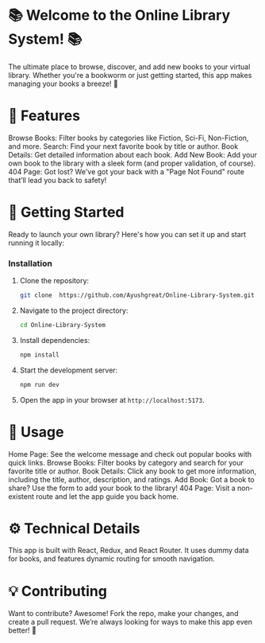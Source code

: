 
# 📚 Welcome to the Online Library System! 📚
The ultimate place to browse, discover, and add new books to your virtual library. Whether you're a bookworm or just getting started, this app makes managing your books a breeze! 🚀

# 🌟 Features
Browse Books: Filter books by categories like Fiction, Sci-Fi, Non-Fiction, and more.
Search: Find your next favorite book by title or author.
Book Details: Get detailed information about each book.
Add New Book: Add your own book to the library with a sleek form (and proper validation, of course).
404 Page: Got lost? We've got your back with a "Page Not Found" route that’ll lead you back to safety!
# 🚀 Getting Started
Ready to launch your own library? Here's how you can set it up and start running it locally:

### Installation
1. Clone the repository:
   ```bash
   git clone  https://github.com/Ayushgreat/Online-Library-System.git
   ```
2. Navigate to the project directory:
   ```bash
   cd Online-Library-System
   ```
3. Install dependencies:
   ```bash
   npm install
   ```
4. Start the development server:
   ```bash
   npm run dev
   ```

5. Open the app in your browser at `http://localhost:5173`.

# 📝 Usage

Home Page: See the welcome message and check out popular books with quick links.
Browse Books: Filter books by category and search for your favorite title or author.
Book Details: Click any book to get more information, including the title, author, description, and ratings.
Add Book: Got a book to share? Use the form to add your book to the library!
404 Page: Visit a non-existent route and let the app guide you back home.
# ⚙️ Technical Details
This app is built with React, Redux, and React Router. It uses dummy data for books, and features dynamic routing for smooth navigation.

# 💡 Contributing
Want to contribute? Awesome! Fork the repo, make your changes, and create a pull request. We’re always looking for ways to make this app even better! 🙌

